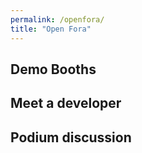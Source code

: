 ```yaml
---
permalink: /openfora/
title: "Open Fora"
---
```


## Demo Booths



## Meet a developer



## Podium discussion
